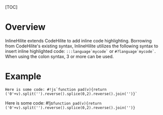 [TOC]
# Overview
InlineHilite extends CodeHilite to add inline code highlighting.  Borrowing from CodeHilite's existing syntax, InlineHilite utilizes the following syntax to insert inline  highlighted code: `` :::language`mycode` `` or `` #?language`mycode` ``.  When using the colon syntax, 3 or more can be used.

# Example

```
Here is some code: #!js`function pad(v){return ('0'+v).split('').reverse().splice(0,2).reverse().join('')}`
```

Here is some code: #!js`function pad(v){return ('0'+v).split('').reverse().splice(0,2).reverse().join('')}`
